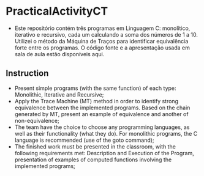 # PracticalActivityCT
- Este repositório contém três programas em Linguagem C: monolítico, iterativo e recursivo, cada um calculando a soma dos números de 1 a 10. Utilizei o método da Máquina de Traços para identificar equivalência forte entre os programas. O código fonte e a apresentação usada em sala de aula estão disponíveis aqui.

## Instruction
- Present simple programs (with the same function) of each type: Monolithic, Iterative and Recursive;
- Apply the Trace Machine (MT) method in order to identify strong equivalence between the implemented programs. Based on the chain generated by MT, present an example of equivalence and another of non-equivalence;
- The team have the choice to choose any programming languages, as well as their functionality (what they do). For monolithic programs, the C language is recommended (use of the goto command);
- The finished work must be presented in the classroom, with the following requirements met: Description and Execution of the Program, presentation of examples of computed functions involving the implemented programs;
